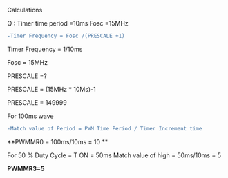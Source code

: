 
 Calculations 
 


 

Q : Timer time period =10ms
    Fosc =15MHz
```diff
-Timer Frequency = Fosc /(PRESCALE +1)
```
Timer Frequency = 1/10ms

Fosc =  15MHz

PRESCALE =?


PRESCALE = (15MHz * 10Ms)-1

PRESCALE = 149999

For 100ms wave
```diff
-Match value of Period = PWM Time Period / Timer Increment time
```
**PWMMR0 = 100ms/10ms = 10 **
 

For 50 % Duty Cycle = T ON = 50ms
Match value of high = 50ms/10ms = 5

**PWMMR3=5**






